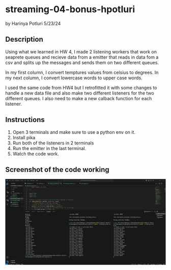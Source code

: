 # streaming-04-bonus-hpotluri
by Harinya Potluri 5/23/24

## Description 
Using what we learned in HW 4, I made 2 listening workers that work on seaprete queues and recieve data from a emitter that reads in  data fom a csv and splits up the messages and sends them on two different queues. 

In my first column, I convert temptures values from celsius to degrees. In my next column, I convert lowercase words to upper case words. 

I used the same code from HW4 but I retrofitted it with some changes to handle a new data file and also make two different listeners for the two different queues. I also need to make a new calback function for each listener. 

## Instructions 
1. Open 3 terminals and make sure to use a python env on it. 
2. Install pika 
3. Run both of the listeners in 2 terminals 
4. Run the emitter in the last terminal. 
5. Watch the code work. 

## Screenshot of the code working 
![alt text](screenshot.png)